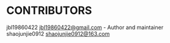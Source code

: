 # CONTRIBUTORS

jbl19860422 <jbl19860422@gmail.com> - Author and maintainer
shaojunjie0912 <shaojunjie0912@163.com>